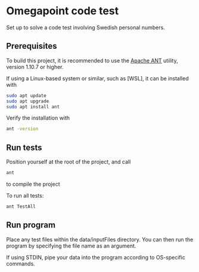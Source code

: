 # Omegapoint code test
Set up to solve a code test involving Swedish personal numbers.

## Prerequisites

To build this project, it is recommended to use the [Apache ANT](https://ant.apache.org/) utility, version 1.10.7 or higher.

If using a Linux-based system or similar, such as [WSL], it can be installed with

```bash
sudo apt update
sudo apt upgrade
sudo apt install ant
```

Verify the installation with
```bash
ant -version
```

## Run tests

Position yourself at the root of the project, and call
```bash
ant
```
to compile the project

To run all tests:
```bash
ant TestAll
```

## Run program

Place any test files within the data/inputFiles directory. You can then run the program by specifying the file name as an argument.

If using STDIN, pipe your data into the program according to OS-specific commands.

```bash

```

